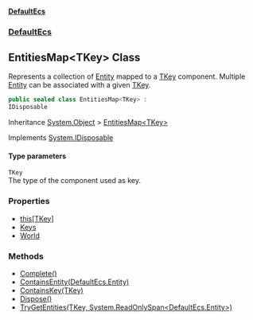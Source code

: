 #### [DefaultEcs](./index.md 'index')
### [DefaultEcs](./DefaultEcs.md 'DefaultEcs')
## EntitiesMap&lt;TKey&gt; Class
Represents a collection of [Entity](./DefaultEcs-Entity.md 'DefaultEcs.Entity') mapped to a [TKey](#DefaultEcs-EntitiesMap-TKey--TKey 'DefaultEcs.EntitiesMap&lt;TKey&gt;.TKey') component. Multiple [Entity](./DefaultEcs-Entity.md 'DefaultEcs.Entity') can be associated with a given [TKey](#DefaultEcs-EntitiesMap-TKey--TKey 'DefaultEcs.EntitiesMap&lt;TKey&gt;.TKey').  
```csharp
public sealed class EntitiesMap<TKey> :
IDisposable
```
Inheritance [System.Object](https://docs.microsoft.com/en-us/dotnet/api/System.Object 'System.Object') &gt; [EntitiesMap&lt;TKey&gt;](./DefaultEcs-EntitiesMap-TKey-.md 'DefaultEcs.EntitiesMap&lt;TKey&gt;')  

Implements [System.IDisposable](https://docs.microsoft.com/en-us/dotnet/api/System.IDisposable 'System.IDisposable')  
#### Type parameters
<a name='DefaultEcs-EntitiesMap-TKey--TKey'></a>
`TKey`  
The type of the component used as key.  
  
### Properties
- [this[TKey]](./DefaultEcs-EntitiesMap-TKey--this-TKey-.md 'DefaultEcs.EntitiesMap&lt;TKey&gt;.this[TKey]')
- [Keys](./DefaultEcs-EntitiesMap-TKey--Keys.md 'DefaultEcs.EntitiesMap&lt;TKey&gt;.Keys')
- [World](./DefaultEcs-EntitiesMap-TKey--World.md 'DefaultEcs.EntitiesMap&lt;TKey&gt;.World')
### Methods
- [Complete()](./DefaultEcs-EntitiesMap-TKey--Complete().md 'DefaultEcs.EntitiesMap&lt;TKey&gt;.Complete()')
- [ContainsEntity(DefaultEcs.Entity)](./DefaultEcs-EntitiesMap-TKey--ContainsEntity(DefaultEcs-Entity).md 'DefaultEcs.EntitiesMap&lt;TKey&gt;.ContainsEntity(DefaultEcs.Entity)')
- [ContainsKey(TKey)](./DefaultEcs-EntitiesMap-TKey--ContainsKey(TKey).md 'DefaultEcs.EntitiesMap&lt;TKey&gt;.ContainsKey(TKey)')
- [Dispose()](./DefaultEcs-EntitiesMap-TKey--Dispose().md 'DefaultEcs.EntitiesMap&lt;TKey&gt;.Dispose()')
- [TryGetEntities(TKey, System.ReadOnlySpan&lt;DefaultEcs.Entity&gt;)](./DefaultEcs-EntitiesMap-TKey--TryGetEntities(TKey_System-ReadOnlySpan-DefaultEcs-Entity-).md 'DefaultEcs.EntitiesMap&lt;TKey&gt;.TryGetEntities(TKey, System.ReadOnlySpan&lt;DefaultEcs.Entity&gt;)')
